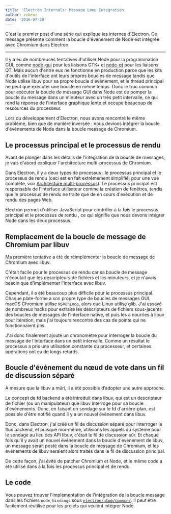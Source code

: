 ```yaml
---
title: 'Electron Internals: Message Loop Integration'
author: zcbenz
date: '2016-07-28'
---
```


C'est le premier post d'une série qui explique les internes d'Electron. Ce message présente comment la boucle d'événement de Node est intégrée avec Chromium dans Electron.

---

Il y a eu de nombreuses tentatives d'utiliser Node pour la programmation GUI, comme [node-gui](https://github.com/zcbenz/node-gui) pour les liaisons GTK+ et [node-qt](https://github.com/arturadib/node-qt) pour les liaisons QT. Mais aucun d'entre eux ne fonctionne en production parce que les kits d'outils de l'interface ont leurs propres boucles de message tandis que Node utilise libuv pour sa propre boucle d'événement, et le thread principal ne peut que exécuter une boucle en même temps. Donc le truc commun pour exécuter la boucle de message GUI dans Node est de pomper la boucle du message dans un minuteur avec un très petit intervalle, ce qui rend la réponse de l'interface graphique lente et occupe beaucoup de ressources du processeur.

Lors du développement d'Electron, nous avons rencontré le même problème, bien que de manière inversée : nous devions intégrer la boucle d'événements de Node dans la boucle message de Chromium.

## Le processus principal et le processus de rendu

Avant de plonger dans les détails de l'intégration de la boucle de messages, je vais d'abord expliquer l'architecture multi-processus de Chromium.

Dans Electron, il y a deux types de processus : le processus principal et le processus de rendu (ceci est en fait extrêmement simplifié, pour une vue complète, voir [Architecture multi-processus](http://dev.chromium.org/developers/design-documents/multi-process-architecture)). Le processus principal est responsable de l'interface utilisateur comme la création de fenêtres, tandis que le processus de rendu ne traite que de en cours d'exécution et de rendu des pages Web.

Electron permet d'utiliser JavaScript pour contrôler à la fois le processus principal et le processus de rendu , ce qui signifie que nous devons intégrer Node dans les deux processus.

## Remplacement de la boucle de message de Chromium par libuv

Ma première tentative a été de réimplémenter la boucle de message de Chromium avec libuv.

C'était facile pour le processus de rendu car sa boucle de message n'écoutait que les descripteurs de fichiers et les minuteurs, et je n'avais besoin que d'implémenter l'interface avec libuv.

Cependant, il a été beaucoup plus difficile pour le processus principal. Chaque plate-forme a son propre type de boucles de messages GUI. macOS Chromium utilise `NSRunLoop`, alors que Linux utilise glib. J'ai essayé de nombreux hacks pour extraire les descripteurs de fichiers sous-jacents des boucles de messages de l'interface native, et puis les a nourries à libuv pour itération, mais j'ai toujours rencontré des cas de pointe qui ne fonctionnaient pas.

J'ai donc finalement ajouté un chronomètre pour interroger la boucle du message de l'interface dans un petit intervalle. Comme un résultat le processus a pris une utilisation constante du processeur, et certaines opérations ont eu de longs retards.

## Boucle d'événement du nœud de vote dans un fil de discussion séparé

À mesure que la libuv a mûri, il a été possible d’adopter une autre approche.

Le concept de fd backend a été introduit dans libuv, qui est un descripteur de fichier (ou un manipulateur) que libuv interroge pour sa boucle d'événements. Donc, en faisant un sondage sur le fd d'arrière-plan, est possible d'être notifié quand il y a un nouvel événement dans libuv.

Donc, dans Electron, j'ai créé un fil de discussion séparé pour interroger le flux backend, et puisque moi-même, utilisions les appels du système pour le sondage au lieu des API libuv, c'était le fil de discussion sûr. Et chaque fois qu'il y avait un nouvel événement dans la boucle d'événement de libuv, un message serait posté dans la boucle de message de Chromium, et les événements de libuv seraient alors traités dans le fil de discussion principal.

De cette façon, j'ai évité de patcher Chromium et Node, et le même code a été utilisé dans à la fois les processus principal et de rendu.

## Le code

Vous pouvez trouver l'implémentation de l'intégration de la boucle message dans les fichiers `node_bindings` sous [`electron/atom/common/`](https://github.com/electron/electron/tree/master/atom/common). Il peut être facilement réutilisé pour les projets qui veulent intégrer Node.

